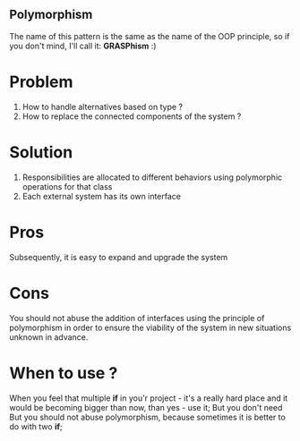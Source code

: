 ## Polymorphism
The name of this pattern is the same as the name of the OOP principle, so if you don't mind, I'll call it: **GRASPhism** :)

# Problem
1. How to handle alternatives based on type ?
2. How to replace the connected components of the system ?

# Solution
1. Responsibilities are allocated to different behaviors using polymorphic operations for that class
2. Each external system has its own interface

# Pros
Subsequently, it is easy to expand and upgrade the system

# Cons
You should not abuse the addition of interfaces using the principle of polymorphism in order to ensure the viability of the system in new situations unknown in advance.

# When to use ?
When you feel that multiple **if** in you'r project - it's a really hard place and it would be becoming bigger than now, than yes - use it; But you don't need But you should not abuse polymorphism, because sometimes it is better to do with two **if**;